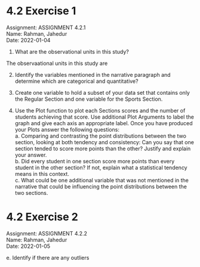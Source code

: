 # 4.2 Exercise 1

Assignment: ASSIGNMENT 4.2.1  
Name: Rahman, Jahedur  
Date: 2022-01-04  

1. What are the observational units in this study?  

The observaational units in this study are

2. Identify the variables mentioned in the narrative paragraph and determine which are categorical and quantitative?  

3. Create one variable to hold a subset of your data set that contains only the Regular Section and one variable for the Sports Section.  

4. Use the Plot function to plot each Sections scores and the number of students achieving that score. Use additional Plot Arguments to label the graph and give each axis an appropriate label. Once you have produced your Plots answer the following questions:  
    a. Comparing and contrasting the point distributions between the two section, looking at both tendency and consistency: Can you say that one section tended to score more points than the other? Justify and explain your answer.  
    b. Did every student in one section score more points than every student in the other section? If not, explain what a statistical tendency means in this context.  
    c. What could be one additional variable that was not mentioned in the narrative that could be influencing the point distributions between the two sections.  


# 4.2 Exercise 2

Assignment: ASSIGNMENT 4.2.2  
Name: Rahman, Jahedur  
Date: 2022-01-05  

e. Identify if there are any outliers
